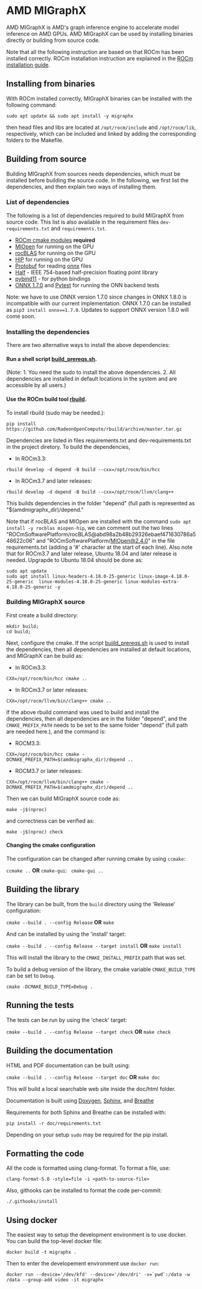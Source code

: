 # AMD MIGraphX

AMD MIGraphX is AMD's graph inference engine to accelerate model inference on AMD GPUs. AMD MIGraphX can be used by
installing binaries directly or building from source code.

Note that all the following instruction are based on that ROCm has been installed correctly. ROCm installation
instruction are explained in the [ROCm installation
guide](https://rocmdocs.amd.com/en/latest/Installation_Guide/Installation-Guide.html).

## Installing from binaries
With ROCm installed correctly, MIGraphX binaries can be installed with the following command:
```
sudo apt update && sudo apt install -y migraphx
```
then head files and libs are located at ```/opt/rocm/include``` and ```/opt/rocm/lib```, respectively, which can be
included and linked by adding the corresponding folders to the Makefile.

## Building from source

Building MIGraphX from sources needs dependencies, which must be installed before building the source code. In the
following, we first list the dependencies, and then explain two ways of installing them.

### List of dependencies
The following is a list of dependencies required to build MIGraphX from source code. This list is also available in the
requirement files ```dev-requirements.txt``` and ```requirements.txt```.

* [ROCm cmake modules](https://github.com/RadeonOpenCompute/rocm-cmake) **required**
* [MIOpen](https://github.com/ROCmSoftwarePlatform/MIOpen) for running on the GPU
* [rocBLAS](https://github.com/ROCmSoftwarePlatform/rocBLAS) for running on the GPU
* [HIP](https://github.com/ROCm-Developer-Tools/HIP) for running on the GPU
* [Protobuf](https://github.com/google/protobuf) for reading [onnx](https://github.com/onnx/onnx) files
* [Half](http://half.sourceforge.net/) - IEEE 754-based half-precision floating point library
* [pybind11](https://pybind11.readthedocs.io/en/stable/) - for python bindings
* [ONNX 1.7.0](https://github.com/onnx/onnx) and [Pytest](https://github.com/pytest-dev/pytest) for running the ONN backend
  tests 

Note: we have to use ONNX version 1.7.0 since changes in ONNX 1.8.0 is incompatible with our current implementation. 
ONNX 1.7.0 can be installed as ```pip3 install onnx==1.7.0```. Updates to support ONNX version 1.8.0 will come soon.



### Installing the dependencies
There are two alternative ways to install the above dependencies:

#### Run a shell script [build_prereqs.sh](./tools/build_prereqs.sh).

(Note: 1. You need the sudo to install the above dependencies. 2. All dependencies are installed in default locations in
the system and are accessible by all users.)

#### Use the ROCm build tool [rbuild](https://github.com/RadeonOpenCompute/rbuild).

To install rbuild (sudo may be needed.):
```
pip install https://github.com/RadeonOpenCompute/rbuild/archive/master.tar.gz
```

Dependencies are listed in files requirements.txt and dev-requirements.txt in the project diretory. To build the
dependencies,
* In ROCm3.3:

```
rbuild develop -d depend -B build --cxx=/opt/rocm/bin/hcc
```

* In ROCm3.7 and later releases:

```
rbuild develop -d depend -B build --cxx=/opt/rocm/llvm/clang++
```

This builds dependencies in the folder "depend" (full path is represented as "$(amdmigraphx_dir)/depend."

Note that if rocBLAS and MIOpen are installed with the command ```sudo apt install -y rocblas miopen-hip```, we can
comment out the two lines "ROCmSoftwarePlatform/rocBLAS@abd98a2b48b29326ebaef471630786a548622c06" and
"ROCmSoftwarePlatform/MIOpen@2.4.0" in the file requirements.txt (adding a '#' character at the start of each line).
Also note that for ROCm3.7 and later release, Ubuntu 18.04 and later release is needed. Upgrapde to Ubuntu 18.04 should be
done as:

```
sudo apt update
sudo apt install linux-headers-4.18.0-25-generic linux-image-4.18.0-25-generic  linux-modules-4.18.0-25-generic linux-modules-extra-4.18.0-25-generic -y
```

### Building MIGraphX source

First create a build directory:


```
mkdir build; 
cd build;
```

Next, configure the cmake. If the script [buiild_prereqs.sh](./tools/build_prereqs.sh) is used to install the
dependencies, then all dependencies are installed at default locations, and MIGraphX can be build as:
* In ROCm3.3:

```
CXX=/opt/rocm/bin/hcc cmake ..
```

* In ROCm3.7 or later releases:

```
CXX=/opt/rocm/llvm/bin/clang++ cmake ..
```

If the above rbuild command was used to build and install the dependencies, then all dependencies are in the folder
"depend", and the `CMAKE_PREFIX_PATH` needs to be set to the same folder "depend" (full path are needed here.), and the
command is:

* ROCM3.3:

```
CXX=/opt/rocm/bin/hcc cmake -DCMAKE_PREFIX_PATH=$(amdmigraphx_dir)/depend ..

```
* ROCM3.7 or later releases:

```
CXX=/opt/rocm/llvm/bin/clang++ cmake -DCMAKE_PREFIX_PATH=$(amdmigraphx_dir)/depend ..
```

Then we can build MIGraphX source code as:

```
make -j$(nproc)
```

and correctness can be verified as:

```
make -j$(nproc) check
```

#### Changing the cmake configuration

The configuration can be changed after running cmake by using `ccmake`:

` ccmake .. ` **OR** `cmake-gui`: ` cmake-gui ..`

## Building the library

The library can be built, from the `build` directory using the 'Release' configuration:

` cmake --build . --config Release ` **OR** ` make `

And can be installed by using the 'install' target:

` cmake --build . --config Release --target install ` **OR** ` make install `

This will install the library to the `CMAKE_INSTALL_PREFIX` path that was set.

To build a debug version of the library, the cmake variable `CMAKE_BUILD_TYPE` can be set to `Debug`.

` cmake -DCMAKE_BUILD_TYPE=Debug . `

## Running the tests

The tests can be run by using the 'check' target:

` cmake --build . --config Release --target check ` **OR** ` make check `

## Building the documentation

HTML and PDF documentation can be built using:

`cmake --build . --config Release --target doc` **OR** `make doc`

This will build a local searchable web site inside the doc/html folder.

Documentation is built using [Doxygen](http://www.stack.nl/~dimitri/doxygen/download.html), [Sphinx](http://www.sphinx-doc.org/en/stable/index.html), and [Breathe](https://breathe.readthedocs.io/en/latest/)

Requirements for both Sphinx and Breathe can be installed with:

`pip install -r doc/requirements.txt`

Depending on your setup `sudo` may be required for the pip install.

## Formatting the code

All the code is formatted using clang-format. To format a file, use:

```
clang-format-5.0 -style=file -i <path-to-source-file>
```

Also, githooks can be installed to format the code per-commit:

```
./.githooks/install
```

## Using docker

The easiest way to setup the development environment is to use docker. You can build the top-level docker file:

    docker build -t migraphx .

Then to enter the developement environment use `docker run`:

    docker run --device='/dev/kfd' --device='/dev/dri' -v=`pwd`:/data -w /data --group-add video -it migraphx
